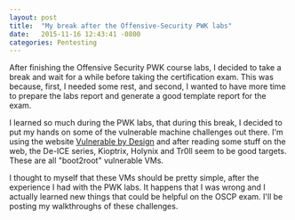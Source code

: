 ```yaml
---
layout: post
title:  "My break after the Offensive-Security PWK labs"
date:   2015-11-16 12:43:41 -0800
categories: Pentesting
---
```

After finishing the Offensive Security PWK course labs, I decided to take a break and wait for a while before taking the certification exam. This was because, first, I needed some rest, and second, I wanted to have more time to prepare the labs report and generate a good template report for the exam. 

I learned so much during the PWK labs, that during this break, I decided to put my hands on some of the vulnerable machine challenges out there. I'm using the website [Vulnerable by Design][vulnhub] and after reading some stuff on the web, the De-ICE series, Kioptrix, Holynix and Tr0ll seem to be good targets. These are all "boot2root" vulnerable VMs.

I thought to myself that these VMs should be pretty simple, after the experience I had with the PWK labs. It happens that I was wrong and I actually learned new things that could be helpful on the OSCP exam. I'll be posting my walkthroughs of these challenges.

[vulnhub]: http://www.vulnhub.com
